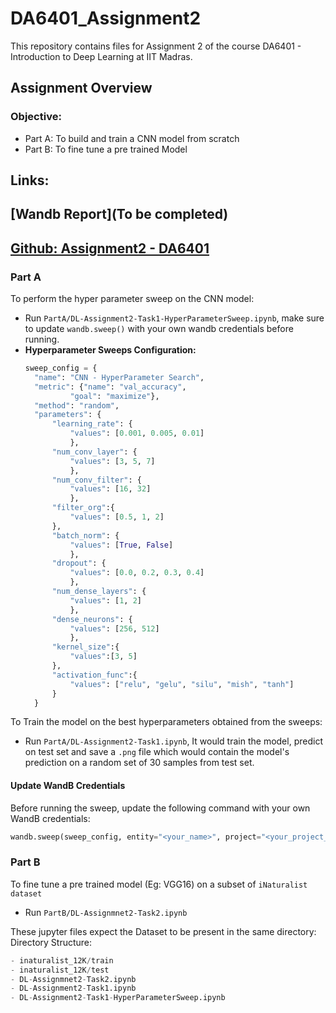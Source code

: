 # DA6401_Assignment2
This repository contains files for Assignment 2 of the course DA6401 - Introduction to Deep Learning at IIT Madras.

## Assignment Overview  
### Objective:
- Part A: To build and train a CNN model from scratch
- Part B: To fine tune a pre trained Model

## Links:

## [Wandb Report](To be completed)

## [Github: Assignment2 - DA6401](https://github.com/MANOJKUMAR-CM/DA6401_Assignment2)

### Part A
To perform the hyper parameter sweep on the CNN model:
- Run `PartA/DL-Assignment2-Task1-HyperParameterSweep.ipynb`, make sure to update `wandb.sweep()` with your own wandb credentials before running.
- **Hyperparameter Sweeps Configuration:**
  ``` python
  sweep_config = {
    "name": "CNN - HyperParameter Search",
    "metric": {"name": "val_accuracy", 
            "goal": "maximize"},
    "method": "random",
    "parameters": {
        "learning_rate": {
            "values": [0.001, 0.005, 0.01]
            },
        "num_conv_layer": {
            "values": [3, 5, 7]
            },
        "num_conv_filter": {
            "values": [16, 32]
            },
        "filter_org":{
            "values": [0.5, 1, 2]
        },
        "batch_norm": {
            "values": [True, False]
            },
        "dropout": {
            "values": [0.0, 0.2, 0.3, 0.4]
            },
        "num_dense_layers": {
            "values": [1, 2]
            },
        "dense_neurons": {
            "values": [256, 512]
            },
        "kernel_size":{
            "values":[3, 5]
        },
        "activation_func":{
            "values": ["relu", "gelu", "silu", "mish", "tanh"]
        }
    }

  ```

To Train the model on the best hyperparameters obtained from the sweeps:
- Run `PartA/DL-Assignment2-Task1.ipynb`, It would train the model, predict on test set and save a `.png` file which would contain the model's prediction on a random set of 30 samples from test set.
  
#### Update WandB Credentials  
Before running the sweep, update the following command with your own WandB credentials:  

```python
wandb.sweep(sweep_config, entity="<your_name>", project="<your_project_name>")
```

### Part B
To fine tune a pre trained model (Eg: VGG16) on a subset of `iNaturalist dataset`
- Run `PartB/DL-Assignmnet2-Task2.ipynb`

These jupyter files expect the Dataset to be present in the same directory: 
Directory Structure:
```python
- inaturalist_12K/train
- inaturalist_12K/test
- DL-Assignmnet2-Task2.ipynb
- DL-Assignment2-Task1.ipynb
- DL-Assignment2-Task1-HyperParameterSweep.ipynb
```
